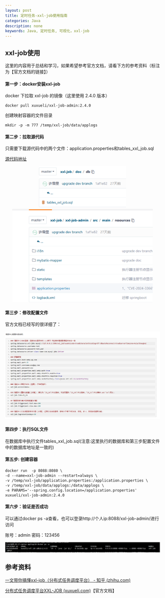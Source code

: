 ```yaml
---
layout: post
title: 定时任务-xxl-job使用指南
categories: Java
description: none
keywords: Java, 定时任务, 可视化，xxl-job
---
```


## xxl-job使用

这里的内容用于总结和学习，如果希望参考官方文档，请看下方的参考资料（标注为【官方文档的链接】）

#### 第一步：docker安装xxl-job

docker 下拉取 xxl-job 的镜像（这里使用 2.4.0 版本）

```shell
docker pull xuxueli/xxl-job-admin:2.4.0
```

创建映射容器的文件目录

```shell
mkdir -p -m 777 /temp/xxl-job/data/applogs
```

#### 第二步：拉取源代码

只需要下载源代码中的两个文件：application.properties和tables_xxl_job.sql

[源代码地址](https://gitee.com/xuxueli0323/xxl-job)

<center>
    <img src="/images/posts/blog/java/定时任务/xxl-job/xxl-job-db.png" alt="picture not found" style="zoom:80%;" />
    <br>
</center>

<center>
    <img src="/images/posts/blog/java/定时任务/xxl-job/xxl-job-properties.png" alt="picture not found" style="zoom:80%;" />
    <br>
</center>

#### 第三步：修改配置文件

官方文档已经写的很详细了：

<center>
    <img src="/images/posts/blog/java/定时任务/xxl-job/配置文件.png" alt="picture not found" style="zoom:80%;" />
    <br>
</center>

#### 第四步：执行SQL文件

在数据库中执行文件tables_xxl_job.sql(注意:这里执行的数据库和第三步配置文件中的数据库地址是一致的)

#### 第五步:  创建容器

```shell
docker run  -p 8088:8080 \
-d --name=xxl-job-admin --restart=always \
-v /temp/xxl-job/application.properties:/application.properties \
-v /temp/xxl-job/data/applogs:/data/applogs \
-e PARAMS='--spring.config.location=/application.properties' xuxueli/xxl-job-admin:2.4.0
```

#### 第六步：验证是否成功

可以通过docker ps -a查看，也可以登录http://个人ip:8088/xxl-job-admin/进行访问

账号：admin 密码：123456

<center>
    <img src="/images/posts/blog/java/定时任务/xxl-job/部署成功.png" alt="picture not found" style="zoom:80%;" />
    <br>
</center>



## 参考资料

[一文带你搞懂xxl-job（分布式任务调度平台） - 知乎 (zhihu.com)](https://zhuanlan.zhihu.com/p/625060354)

[分布式任务调度平台XXL-JOB (xuxueli.com)](https://www.xuxueli.com/xxl-job/)【官方文档】
